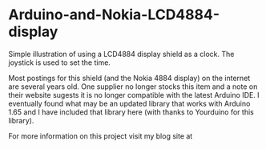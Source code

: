 # Arduino-and-Nokia-LCD4884-display
Simple illustration of using a LCD4884 display shield as a clock. The joystick is used to set the time.

Most postings for this shield (and the Nokia 4884 display) on the internet are several years old. One supplier no longer stocks this item and a note on their website sugests it is no longer compatible with the latest Arduino IDE. I eventually found what may be
an updated library that works with Arduino 1.65 and I have included that library here (with thanks to Yourduino for this library).

For more information on this project visit my blog site at
